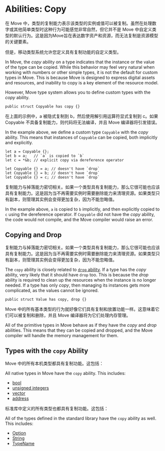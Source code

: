 # Abilities: Copy

在 Move 中，类型的复制能力表示该类型的实例或值可以被复制。虽然在处理数字或其他简单类型时这种行为可能感觉非常自然，但它并不是 Move 中自定义类型的默认行为。这是因为Move旨在表达数字资产和资源，而无法复制是资源模型的关键要素。

但是，移动类型系统允许您定义具有复制功能的自定义类型。

In Move, the _copy_ ability on a type indicates that the instance or the value of the type can be
copied. While this behavior may feel very natural when working with numbers or other simple types,
it is not the default for custom types in Move. This is because Move is designed to express digital
assets and resources, and inability to copy is a key element of the resource model.

However, Move type system allows you to define custom types with the _copy_ ability.

```move
public struct Copyable has copy {}
```

在上面的示例中，a 被隐式复制到 b，然后使用解引用运算符显式复制到 c。如果 Copyable 不具备复制能力，则代码将无法编译，并且 Move 编译器将引发错误。

In the example above, we define a custom type `Copyable` with the _copy_ ability. This means that
instances of `Copyable` can be copied, both implicitly and explicitly.

```move
let a = Copyable {};
let b = a;   // `a` is copied to `b`
let c = *&b; // explicit copy via dereference operator

let Copyable {} = a; // doesn't have `drop`
let Copyable {} = b; // doesn't have `drop`
let Copyable {} = c; // doesn't have `drop`
```

复制能力与掉落能力密切相关。如果一个类型具有复制能力，那么它很可能也应该具有复制能力。这是因为当不再需要实例时需要删除能力来清理资源。如果类型只有副本，则管理其实例会变得更加复杂，因为不能忽略值。

In the example above, `a` is copied to `b` implicitly, and then explicitly copied to `c` using the
dereference operator. If `Copyable` did not have the _copy_ ability, the code would not compile, and
the Move compiler would raise an error.

## Copying and Drop

复制能力与掉落能力密切相关。如果一个类型具有复制能力，那么它很可能也应该具有复制能力。这是因为当不再需要实例时需要删除能力来清理资源。如果类型只有副本，则管理其实例会变得更加复杂，因为不能忽略值。

The `copy` ability is closely related to [`drop` ability](./drop-ability.md). If a type has the
_copy_ ability, very likely that it should have `drop` too. This is because the _drop_ ability is
required to clean up the resources when the instance is no longer needed. If a type has only _copy_,
then managing its instances gets more complicated, as the values cannot be ignored.

```move
public struct Value has copy, drop {}
```

Move 中的所有基本类型的行为就好像它们具有复制和放置功能一样。这意味着它们可以被复制和删除，并且 Move 编译器将为它们处理内存管理。

All of the primitive types in Move behave as if they have the _copy_ and _drop_ abilities. This
means that they can be copied and dropped, and the Move compiler will handle the memory management
for them.

## Types with the `copy` Ability

Move 中的所有本机类型都具有复制功能。这包括：

All native types in Move have the `copy` ability. This includes:

- [bool](./../move-basics/primitive-types.md#booleans)
- [unsigned integers](./../move-basics/primitive-types.md#integers)
- [vector](./../move-basics/vector.md)
- [address](./../move-basics/address.md)

标准库中定义的所有类型也都具有复制功能。这包括：

All of the types defined in the standard library have the `copy` ability as well. This includes:

- [Option](./../move-basics/option.md)
- [String](./../move-basics/string.md)
- [TypeName](./../move-basics/type-reflection.md#typename)
